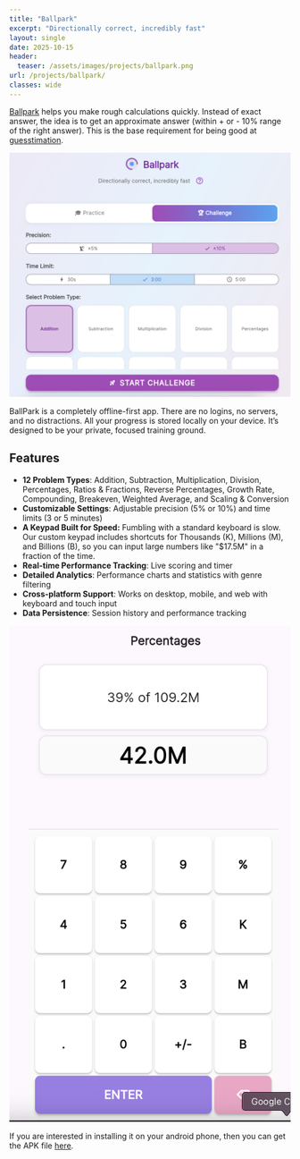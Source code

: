 ```yaml
---
title: "Ballpark"
excerpt: "Directionally correct, incredibly fast"
layout: single
date: 2025-10-15
header:
  teaser: /assets/images/projects/ballpark.png
url: /projects/ballpark/
classes: wide
---
```


[Ballpark](https://www.gapp.in/ballpark/) helps you make rough calculations quickly. Instead of exact answer, the idea is to get an approximate answer (within + or - 10% range of the right answer). This is the base requirement for being good at [guesstimation](https://www.gapp.in/napkin/).

![](/assets/images/2025-10-15-19-11-53.png)

BallPark is a completely offline-first app. There are no logins, no servers, and no distractions. All your progress is stored locally on your device. It’s designed to be your private, focused training ground.


## Features

- **12 Problem Types**: Addition, Subtraction, Multiplication, Division, Percentages, Ratios & Fractions, Reverse Percentages, Growth Rate, Compounding, Breakeven, Weighted Average, and Scaling & Conversion
- **Customizable Settings**: Adjustable precision (5% or 10%) and time limits (3 or 5 minutes)
- **A Keypad Built for Speed:** Fumbling with a standard keyboard is slow. Our custom keypad includes shortcuts for Thousands (K), Millions (M), and Billions (B), so you can input large numbers like "$17.5M" in a fraction of the time.
- **Real-time Performance Tracking**: Live scoring and timer
- **Detailed Analytics**: Performance charts and statistics with genre filtering
- **Cross-platform Support**: Works on desktop, mobile, and web with keyboard and touch input
- **Data Persistence**: Session history and performance tracking

![](/assets/images/2025-10-16-14-09-01.png)

If you are interested in installing it on your android phone, then you can get the APK file [here](/assets/files/ballpark.apk). 